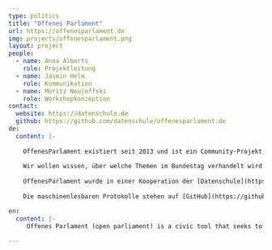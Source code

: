 ```yaml
---
type: politics
title: "Offenes Parlament"
url: https://offenesparlament.de
img: projects/offenesparlament.png
layout: project
people:
  - name: Anna Alberts
    role: Projektleitung
  - name: Jasmin Helm
    role: Kommunikation
  - name: Moritz Neujeffski
    role: Workshopkonzeption
contact:
  website: https://datenschule.de
  github: https://github.com/datenschule/offenesparlament.de
de:
  content: |-
  
    OffenesParlament existiert seit 2013 und ist ein Community-Projekt, zu dem viele ehrenamtlich Engagierte beigetragen haben. Ziel ist es, Regierungshandeln verständlicher und transparenter zu machen. 
    
    Wir wollen wissen, über welche Themen im Bundestag verhandelt wird und welche Positionen die einzelnen Abgeordneten beziehen.
  
    OffenesParlament wurde in einer Kooperation der [Datenschule](https://datenschule.de) zusammen mit [Abgeordnetenwatch](https://abgeordnetenwatch.de) mit dem Ziel alle Plenarprotokolle des Bundestages aus der 18. Wahlperiode (2013 - 2017) durchsuchbar zu machen, neu aufgesetzt.
     
    Die maschinenlesbaren Protokolle stehen auf [GitHub](https://github.com/Datenschule/offenesparlament-data) zur Verfügung

en:
  content: |-
     Offenes Parlament (open parliament) is a civic tool that seeks to increase citizen's understanding of political processes. Through the increased access it provides it seeks to faciliate political discourse and constructive participation. 
     
---
```


